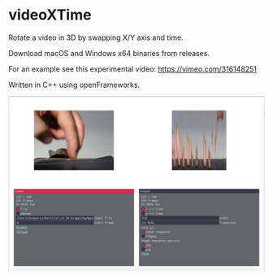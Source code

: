 # videoXTime
Rotate a video in 3D by swapping X/Y axis and time.

Download macOS and Windows x64 binaries from releases.

For an example see this experimental video: https://vimeo.com/316148251

Written in C++ using openFrameworks.

![](screenshot.png)
